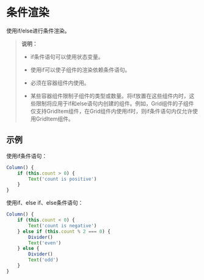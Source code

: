 # 条件渲染

使用if/else进行条件渲染。


> **说明：**
> - if条件语句可以使用状态变量。
>
> - 使用if可以使子组件的渲染依赖条件语句。
>
> - 必须在容器组件内使用。
>
> - 某些容器组件限制子组件的类型或数量。将if放置在这些组件内时，这些限制将应用于if和else语句内创建的组件。例如，Grid组件的子组件仅支持GridItem组件，在Grid组件内使用if时，则if条件语句内仅允许使用GridItem组件。


## 示例

使用if条件语句：

```ts
Column() {
    if (this.count > 0) {
        Text('count is positive')
    }
}
```


使用if、else if、else条件语句：


```ts
Column() {
    if (this.count < 0) {
        Text('count is negative')
    } else if (this.count % 2 === 0) {
        Divider()
        Text('even')
    } else {
        Divider()
        Text('odd')
    }
}
```
